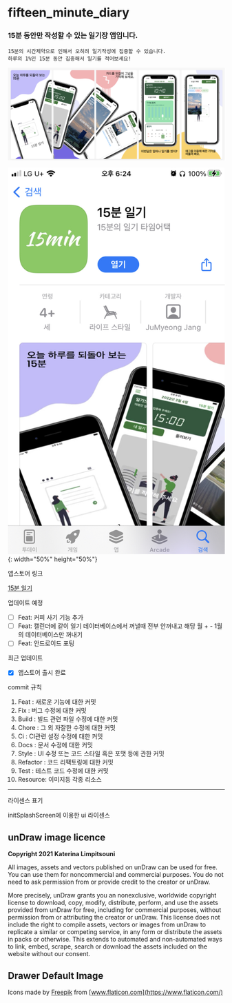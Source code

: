 # fifteen_minute_diary

### 15분 동안만 작성할 수 있는 일기장 앱입니다.

    15분의 시간제약으로 인해서 오히려 일기작성에 집중할 수 있습니다.
    하루의 1%인 15분 동안 집중해서 일기를 적어보세요!

![](https://raw.githubusercontent.com/C0deWave/fifteen_minute_diary/530da5aebb27207c4ddf822abe25b52b1c30d7bf/Res/slideImage.png)

![](https://raw.githubusercontent.com/C0deWave/fifteen_minute_diary/530da5aebb27207c4ddf822abe25b52b1c30d7bf/Res/appstore_screenshot.jpeg){: width="50%" height="50%"}

앱스토어 링크

[15분 일기](https://apps.apple.com/app/15%EB%B6%84-%EC%9D%BC%EA%B8%B0/id1608302424)

업데이트 예정
- [ ] Feat: 커피 사기 기능 추가
- [ ] Feat: 캘린더에 같이 일기 데이터베이스에서 꺼낼때 전부 안꺼내고 해당 월 + - 1월 의 데이터베이스만 꺼내기
- [ ] Feat: 안드로이드 포팅

최근 업데이트
- [X] 앱스토어 출시 완료
  
commit 규칙
1. Feat : 새로운 기능에 대한 커밋
2. Fix : 버그 수정에 대한 커밋
3. Build : 빌드 관련 파일 수정에 대한 커밋
4. Chore : 그 외 자잘한 수정에 대한 커밋
5. Ci : CI관련 설정 수정에 대한 커밋
6. Docs : 문서 수정에 대한 커밋
7. Style : UI 수정 또는 코드 스타일 혹은 포맷 등에 관한 커밋
8. Refactor :  코드 리팩토링에 대한 커밋
9. Test : 테스트 코드 수정에 대한 커밋
10. Resource: 이미지등 각종 리소스

---

라이센스 표기

initSplashScreen에 이용한 ui 라이센스
## **unDraw image licence**

**Copyright 2021 Katerina Limpitsouni**

All images, assets and vectors published on unDraw can be used for free. You can use them for noncommercial and commercial purposes. You do not need to ask permission from or provide credit to the creator or unDraw.

More precisely, unDraw grants you an nonexclusive, worldwide copyright license to download, copy, modify, distribute, perform, and use the assets provided from unDraw for free, including for commercial purposes, without permission from or attributing the creator or unDraw. This license does not include the right to compile assets, vectors or images from unDraw to replicate a similar or competing service, in any form or distribute the assets in packs or otherwise. This extends to automated and non-automated ways to link, embed, scrape, search or download the assets included on the website without our consent.

## **Drawer Default Image**

 Icons made by [Freepik](https://www.freepik.com) from [www.flaticon.com](https://www.flaticon.com/)
